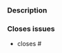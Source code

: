 ### Description


### Closes issues

<!-- 

If your pull request closes any issues, add them below with the `closes` keyword before them 

Example: closes #101

See the following article for more information: https://docs.github.com/en/free-pro-team@latest/github/managing-your-work-on-github/linking-a-pull-request-to-an-issue#linking-a-pull-request-to-an-issue-using-a-keyword

-->

- closes #
